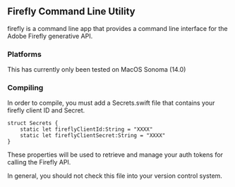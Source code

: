## Firefly Command Line Utility

firefly is a command line app that provides a command line interface for the Adobe Firefly generative API.

### Platforms

This has currently only been tested on MacOS Sonoma (14.0)

### Compiling

In order to compile, you must add a Secrets.swift file that contains your firefly client ID and Secret.

```
struct Secrets {
	static let fireflyClientId:String = "XXXX"
	static let fireflyClientSecret:String = "XXXX"
}
```

These properties will be used to retrieve and manage your auth tokens for calling the Firefly API.

In general, you should not check this file into your version control system.
